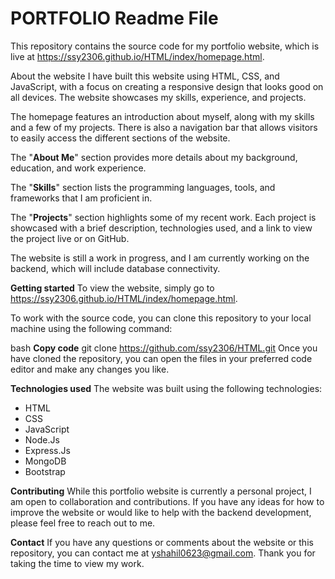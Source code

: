 # PORTFOLIO Readme File
This repository contains the source code for my portfolio website, which is live at https://ssy2306.github.io/HTML/index/homepage.html.

About the website
I have built this website using HTML, CSS, and JavaScript, with a focus on creating a responsive design that looks good on all devices. The website showcases my skills, experience, and projects.

The homepage features an introduction about myself, along with my skills and a few of my projects. There is also a navigation bar that allows visitors to easily access the different sections of the website.

The "**About Me**" section provides more details about my background, education, and work experience.

The "**Skills**" section lists the programming languages, tools, and frameworks that I am proficient in.

The "**Projects**" section highlights some of my recent work. Each project is showcased with a brief description, technologies used, and a link to view the project live or on GitHub.

The website is still a work in progress, and I am currently working on the backend, which will include database connectivity.

______________Getting started______________
To view the website, simply go to https://ssy2306.github.io/HTML/index/homepage.html.

To work with the source code, you can clone this repository to your local machine using the following command:

bash
______________Copy code______________
git clone https://github.com/ssy2306/HTML.git
Once you have cloned the repository, you can open the files in your preferred code editor and make any changes you like.

______________Technologies used______________
The website was built using the following technologies:

- HTML
- CSS
- JavaScript
- Node.Js
- Express.Js
- MongoDB
- Bootstrap

**Contributing**
While this portfolio website is currently a personal project, I am open to collaboration and contributions. If you have any ideas for how to improve the website or would like to help with the backend development, please feel free to reach out to me.


**Contact**
If you have any questions or comments about the website or this repository, you can contact me at yshahil0623@gmail.com. Thank you for taking the time to view my work.

